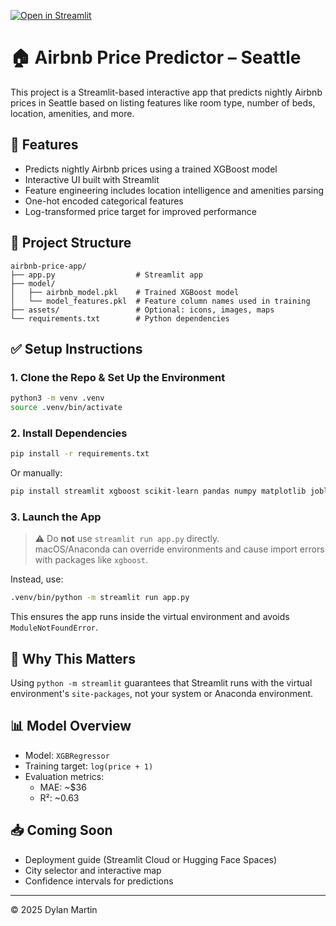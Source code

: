 [![Open in Streamlit](https://static.streamlit.io/badges/streamlit_badge_black_white.svg)](https://seattle-airbnb-pricemodel-hwfbymaq9c8dppk6kydjhc.streamlit.app)



# 🏠 Airbnb Price Predictor – Seattle

This project is a Streamlit-based interactive app that predicts nightly Airbnb prices in Seattle based on listing features like room type, number of beds, location, amenities, and more.

## 🚀 Features

- Predicts nightly Airbnb prices using a trained XGBoost model
- Interactive UI built with Streamlit
- Feature engineering includes location intelligence and amenities parsing
- One-hot encoded categorical features
- Log-transformed price target for improved performance

## 📁 Project Structure

```
airbnb-price-app/
├── app.py                  # Streamlit app
├── model/
│   ├── airbnb_model.pkl    # Trained XGBoost model
│   └── model_features.pkl  # Feature column names used in training
├── assets/                 # Optional: icons, images, maps
└── requirements.txt        # Python dependencies
```

## ✅ Setup Instructions

### 1. Clone the Repo & Set Up the Environment

```bash
python3 -m venv .venv
source .venv/bin/activate
```

### 2. Install Dependencies

```bash
pip install -r requirements.txt
```

Or manually:

```bash
pip install streamlit xgboost scikit-learn pandas numpy matplotlib joblib
```

### 3. Launch the App

> ⚠️ Do **not** use `streamlit run app.py` directly.  
> macOS/Anaconda can override environments and cause import errors with packages like `xgboost`.

Instead, use:

```bash
.venv/bin/python -m streamlit run app.py
```

This ensures the app runs inside the virtual environment and avoids `ModuleNotFoundError`.

## 🧠 Why This Matters

Using `python -m streamlit` guarantees that Streamlit runs with the virtual environment's `site-packages`, not your system or Anaconda environment.

## 📊 Model Overview

- Model: `XGBRegressor`
- Training target: `log(price + 1)`
- Evaluation metrics:
  - MAE: ~$36
  - R²: ~0.63

## 📥 Coming Soon

- Deployment guide (Streamlit Cloud or Hugging Face Spaces)
- City selector and interactive map
- Confidence intervals for predictions

---

© 2025 Dylan Martin
